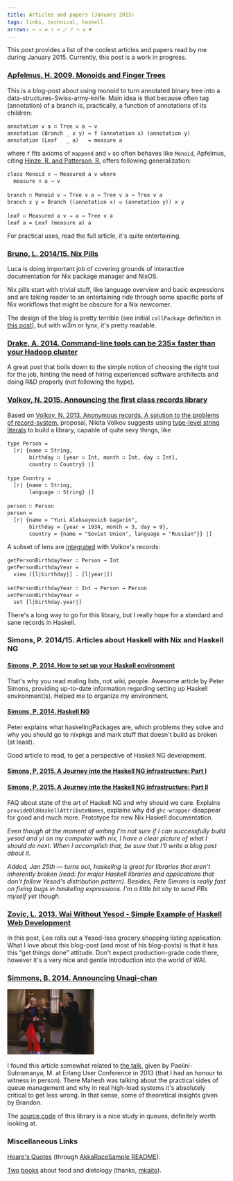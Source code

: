 ```yaml
---
title: Articles and papers (January 2015)
tags: links, technical, haskell
arrows: → ⇒ ⇄ ↑ ↩ ⤢ ↱ ↷ ↻ ☛
---
```


This post provides a list of the coolest articles and papers read by me during January 2015.
Currently, this post is a work in progress.

### [Apfelmus, H. 2009. Monoids and Finger Trees](http://apfelmus.nfshost.com/articles/monoid-fingertree.html)

This is a blog-post about using monoid to turn annotated binary tree into a data-structures-Swiss-army-knife.
Main idea is that because often tag (annotation) of a branch is, practically, a function of annotations of
its children:

```
annotation v a ∷ Tree v a → v
annotation (Branch _ x y) = f (annotation x) (annotation y)
annotation (Leaf   _ a)   = measure a
```

where ``f`` fits axioms of ``mappend`` and ``v`` so often behaves like ``Monoid``, Apfelmus, citing [Hinze, R. and Patterson, R.](http://staff.city.ac.uk/~ross/papers/FingerTree.pdf)
offers following generalization:

```
class Monoid v ⇒ Measured a v where
  measure ∷ a → v

branch ∷ Monoid v ⇒ Tree v a → Tree v a → Tree v a
branch x y = Branch ((annotation x) ◇ (annotation y)) x y

leaf ∷ Measured a v ⇒ a → Tree v a
leaf a = Leaf (measure a) a
```

For practical uses, read the full article, it's quite entertaining.

### [Bruno, L. 2014/15. Nix Pills](http://lethalman.blogspot.com/2014/07/nix-pill-1-why-you-should-give-it-try.html)

Luca is doing important job of covering grounds of interactive documentation for Nix
package manager and NixOS.

Nix pills start with trivial stuff, like language overview and basic expressions and are taking reader
to an entertaining ride through some specific parts of Nix workflows that might be obscure for a Nix
newcomer.

The design of the blog is pretty terrible 
(see initial ``callPackage`` definition in 
[this post](http://lethalman.blogspot.com/2014/09/nix-pill-13-callpackage-design-pattern.html)), 
but with w3m or lynx, it's pretty readable.

### [Drake, A. 2014. Command-line tools can be 235× faster than your Hadoop cluster](http://aadrake.com/command-line-tools-can-be-235x-faster-than-your-hadoop-cluster.html)

A great post that boils down to the simple notion of choosing the right tool for the job, hinting the need
of hiring experienced software architects and doing R&D properly (not following the hype).

### [Volkov, N. 2015. Announcing the first class records library](http://nikita-volkov.github.io/record/)

Based on [Volkov, N. 2013. Anonymous records. A solution to the problems of record-system.](https://gist.github.com/nikita-volkov/6977841) proposal, Nikita Volkov suggests using [type-level string literals](https://downloads.haskell.org/~ghc/7.8.3/docs/html/users_guide/type-level-literals.html) to build a library, capable of quite sexy things, like

```
type Person = 
  [r| {name ∷ String, 
       birthday ∷ {year ∷ Int, month ∷ Int, day ∷ Int},
       country ∷ Country} |]

type Country =
  [r| {name ∷ String, 
       language ∷ String} |]

person ∷ Person
person =
  [r| {name = "Yuri Alekseyevich Gagarin", 
       birthday = {year = 1934, month = 3, day = 9},
       country = {name = "Soviet Union", language = "Russian"}} |]
```

A subset of lens are [integrated](https://github.com/nikita-volkov/record/blob/master/library/Record/Lens.hs) with Volkov's records:

```
getPersonBirthdayYear ∷ Person → Int
getPersonBirthdayYear =
  view ([l|birthday|] . [l|year|])

setPersonBirthdayYear ∷ Int → Person → Person
setPersonBirthdayYear =
  set [l|birthday.year|]
```

There's a long way to go for this library, but I really hope for a standard and sane records in Haskell.

### Simons, P. 2014/15. Articles about Haskell with Nix and Haskell NG

#### [Simons, P. 2014. How to set up your Haskell environment](http://permalink.gmane.org/gmane.linux.distributions.nixos/15161)

That's why you read maling lists, not wiki, people. Awesome article by Peter Simons, providing up-to-date information regarding
setting up Haskell environment(s). Helped me to organize my environment. 

#### [Simons, P. 2014. Haskell NG](http://permalink.gmane.org/gmane.linux.distributions.nixos/15113)

Peter explains what haskellngPackages are, which problems they solve and why you should go to nixpkgs and mark
stuff that doesn't build as broken (at least).

Good article to read, to get a perspective of Haskell NG development.

#### [Simons, P. 2015. A Journey into the Haskell NG infrastructure: Part I](http://lists.science.uu.nl/pipermail/nix-dev/2015-January/015591.html)
#### [Simons, P. 2015. A Journey into the Haskell NG infrastructure: Part II](http://lists.science.uu.nl/pipermail/nix-dev/2015-January/015608.html)

FAQ about state of the art of Haskell NG and why should we care. Explains ``provideOldHaskellAttributeNames``, explains why did ``ghc-wrapper`` disappear for good
and much more. Prototype for new Nix Haskell documentation.

*Even though at the moment of writing I'm not sure if I
can successfully build yesod and yi on my computer with nix, I have a clear picture of what I should do next.
When I accomplish that, be sure that I'll write a blog post about it.*

*Added, Jan 25th —
turns out, haskellng is great for libraries that aren't inherently broken (read: for major Haskell libraries and applications that don't follow Yesod's distribution
pattern). Besides, Pete Simons is really fast on fixing bugs in haskellng expressions. I'm a little bit shy to send PRs myself yet though.*

### [Zovic, L. 2013. Wai Without Yesod - Simple Example of Haskell Web Development](http://langnostic.blogspot.de/2013/02/wai-without-yesod-simple-example-of_10.html)

In this post, Leo rolls out a Yesod-less grocery shopping listing application. What I love about this blog-post (and most of his blog-posts) is that
it has this “get things done” attitude. Don't expect production-grade code there, however it's a very nice and gentle introduction into the world of WAI.

### [Simmons, B. 2014. Announcing Unagi-chan](http://brandon.si/code/announcing-unagi-chan/)

<img src="../../images/unagi.png" style="max-width: 200px;" alt="Unagi (Friends)" />

I found this article somewhat related to [the talk](http://vimeo.com/69885785), given by Paolini-Subramanya, M.
at Erlang User Conference in 2013 (that I had an honour to witness in person).
There Mahesh was talking about the practical sides of queue management and why
in real high-load systems it's absolutely critical to get less wrong. In that
sense, some of theoretical insights given by Brandon.

The [source code](https://github.com/jberryman/unagi-chan) of this library is a nice study in queues, definitely worth
looking at.

### Miscellaneous Links

[Hoare's Quotes](http://en.wikiquote.org/wiki/C._A._R._Hoare#The_Emperor.27s_Old_Clothes)
(through [AkkaRaceSample README](https://github.com/sumerman/AkkaRaceSample)).

[Two](http://amzn.com/1400033462)
[books](http://amzn.com/0307474259) about food and dietology (thanks, [mkaito](http://mkaito.com)).
